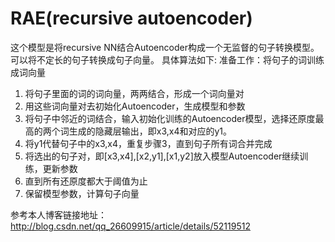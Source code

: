 # RAE(recursive autoencoder)
这个模型是将recursive NN结合Autoencoder构成一个无监督的句子转换模型。可以将不定长的句子转换成句子向量。
具体算法如下: 
准备工作：将句子的词训练成词向量 
1. 将句子里面的词的词向量，两两结合，形成一个词向量对 
2. 用这些词向量对去初始化Autoencoder，生成模型和参数 
3. 将句子中邻近的词结合，输入初始化训练的Autoencoder模型，选择还原度最高的两个词生成的隐藏层输出，即x3,x4和对应的y1。 
4. 将y1代替句子中的x3,x4，重复步骤3，直到句子所有词合并完成 
5. 将选出的句子对，即[x3,x4],[x2,y1],[x1,y2]放入模型Autoencoder继续训练，更新参数 
6. 直到所有还原度都大于阈值为止 
7. 保留模型参数，计算句子向量

参考本人博客链接地址：http://blog.csdn.net/qq_26609915/article/details/52119512
